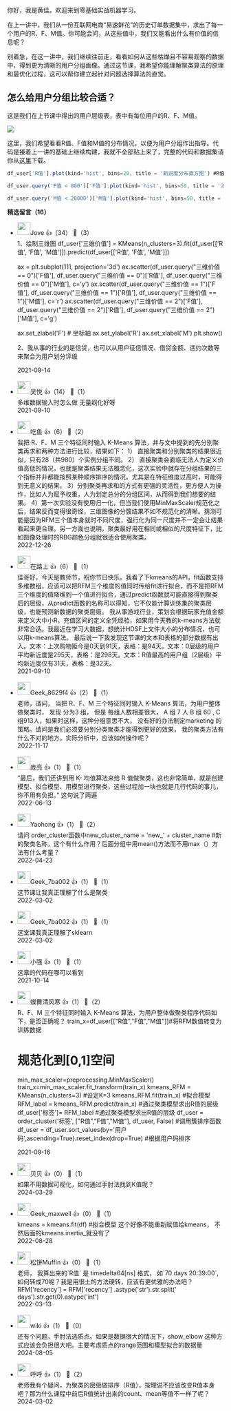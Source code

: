 你好，我是黄佳。欢迎来到零基础实战机器学习。

在上一讲中，我们从一份互联网电商“易速鲜花”的历史订单数据集中，求出了每一个用户的R、F、M值。你可能会问，从这些值中，我们又能看出什么有价值的信息呢？

别着急，在这一讲中，我们继续往前走，看看如何从这些枯燥且不容易观察的数据中，得到更为清晰的用户分组画像。通过这节课，我希望你能理解聚类算法的原理和最优化过程，这可以帮你建立起针对问题选择算法的直觉。

## 怎么给用户分组比较合适？

这是我们在上节课中得出的用户层级表，表中有每位用户的R、F、M值。

![](https://static001.geekbang.org/resource/image/13/c2/13bc1375b789e5173ce3016b84a01dc2.png?wh=260x208)

这里，我们希望看看R值、F值和M值的分布情况，以便为用户分组作出指导。代码是接着上一讲的基础上继续构建，我就不全部贴上来了，完整的代码和数据集请你从[这里](https://github.com/huangjia2019/geektime/tree/main/%E8%8E%B7%E5%AE%A2%E5%85%B306)下载。

```typescript
df_user['R值'].plot(kind='hist', bins=20, title = '新进度分布直方图') #R值直方图
```

```typescript
df_user.query('F值 < 800')['F值'].plot(kind='hist', bins=50, title = '消费频率分布直方图') #F值直方图
```

```typescript
df_user.query('M值 < 20000')['M值'].plot(kind='hist', bins=50, title = '消费金额分布直方图') #M值直方图
```
<div><strong>精选留言（16）</strong></div><ul>
<li><img src="https://static001.geekbang.org/account/avatar/00/12/d6/97/035a237b.jpg" width="30px"><span>Jove</span> 👍（34） 💬（3）<div>1、绘制三维图
df_user[&#39;三维价值&#39;] = KMeans(n_clusters=3).fit(df_user[[&#39;R值&#39;, &#39;F值&#39;, &#39;M值&#39;]]).predict(df_user[[&#39;R值&#39;, &#39;F值&#39;, &#39;M值&#39;]])

ax = plt.subplot(111, projection=&#39;3d&#39;)
ax.scatter(df_user.query(&quot;三维价值 == 0&quot;)[&#39;F值&#39;],
           df_user.query(&quot;三维价值 == 0&quot;)[&#39;R值&#39;],
           df_user.query(&quot;三维价值 == 0&quot;)[&#39;M值&#39;], c=&#39;y&#39;)
ax.scatter(df_user.query(&quot;三维价值 == 1&quot;)[&#39;F值&#39;],
           df_user.query(&quot;三维价值 == 1&quot;)[&#39;R值&#39;],
           df_user.query(&quot;三维价值 == 1&quot;)[&#39;M值&#39;], c=&#39;r&#39;)
ax.scatter(df_user.query(&quot;三维价值 == 2&quot;)[&#39;F值&#39;],
           df_user.query(&quot;三维价值 == 2&quot;)[&#39;R值&#39;],
           df_user.query(&quot;三维价值 == 2&quot;)[&#39;M值&#39;], c=&#39;g&#39;)

ax.set_zlabel(&#39;F&#39;)  # 坐标轴
ax.set_ylabel(&#39;R&#39;)
ax.set_xlabel(&#39;M&#39;)
plt.show()

2、我从事的行业的是信贷，也可以从用户征信情况、借贷金额、违约次数等来聚合为用户划分评级</div>2021-09-14</li><br/><li><img src="https://static001.geekbang.org/account/avatar/00/15/6a/74/c39efead.jpg" width="30px"><span>吴悦</span> 👍（14） 💬（1）<div>多维数据输入时怎么做 无量纲化好呀</div>2021-09-10</li><br/><li><img src="https://static001.geekbang.org/account/avatar/00/1c/f7/ee/f7f45ca9.jpg" width="30px"><span>吃鱼</span> 👍（6） 💬（2）<div>我把 R、F、M 三个特征同时输入 K-Means 算法，并与文中提到的先分别聚类再求和两种方法进行比较，结果如下：
1） 直接聚类和分别聚类的结果很近似，只有28（共980）个实例分组不同。
2） 直接聚类会面临无法人为定义价值高低的情况，也就是聚类结果无法概念化，这次实验中就存在分组结果的三个指标并非都能按照某种顺序排序的情况。尤其是在特征维度过高时，可能得到无意义的结果。
3）分别聚类再求和的方式有更强的灵活性，更方便人为操作，比如人为赋予权重，人为划定总分的分组区间，从而得到我们想要的结果。
4）第一次实验没有使用归一化，但当我们使用MinMaxScaler规范化之后，结果反而变得很奇怪，三维图像的分簇结果不如不规范化的清晰。猜测可能是因为RFM三个值本身就时不同尺度，强行化为同一尺度并不一定会让结果看起来更合理。另一方面也说明，聚类最好用在相同或相似的尺度特征下，比如图像处理时的RBG颜色分组就很适合使用聚类。</div>2022-12-26</li><br/><li><img src="https://static001.geekbang.org/account/avatar/00/15/66/8f/02be926d.jpg" width="30px"><span>在路上</span> 👍（6） 💬（1）<div>佳哥好，今天是教师节，祝你节日快乐。我看了下kmeans的API，fit函数支持多维数组，应该可以把RFM三个维度的值同时传给fit进行拟合，而不是把RFM三个维度的值降维到一个值进行拟合，通过predict函数就可能直接得到聚类后的层级，从predict函数的名称可以得知，它不仅能计算训练集的聚类层级，也能预测新数据的聚类层级。
我从事游戏行业，策划会根据玩家充值金额来定义大中小R，充值区间的定义全凭经验，如果用今天教的k-means方法就非常合适。我最近在学习大数据，想统计HDSF上文件大小的分布情况，也可以用k-means算法。
最后说一下我发现这节课的文本和表格的部分数据有出入。文本：上次购物距今是0天到91天，表格：是94天。文本：0层级的用户平均新近度是295天，表格：是298天。文本：R值最高的用户组（2层级）平均新近度仅有31天，表格：是32天。</div>2021-09-10</li><br/><li><img src="https://thirdwx.qlogo.cn/mmopen/vi_32/Q0j4TwGTfTJbR7zvuCTdqo679ghibNZ2NJ9gXEaNvlw4zau6mex0sUAo3wvtvyUJspUAVmhfVXqiaSYVXrGpRJ7w/132" width="30px"><span>Geek_8629f4</span> 👍（2） 💬（1）<div>老师，请问， 当把 R、F、M 三个特征同时输入 K-Means 算法，为用户整体做聚类时， 发现 分为3 组， 但是 每组人数相差很大， A 组 7 人 B 组 60 , C 组913人，如果时这样，这种分组意思不大， 没有好的办法制定marketing 的策略。请问是我们必须要分别分类聚类才能得到更好的效果， 我的聚类方法有什么不对的地方。实际分析中，应该如何操作呢？</div>2022-11-17</li><br/><li><img src="" width="30px"><span>庞亮</span> 👍（1） 💬（1）<div>“最后，我们还讲到用 K- 均值算法来给 R 值做聚类，这也非常简单，就是创建模型、拟合模型、用模型进行聚类，这些过程加一块也就是几行代码的事儿，你不用有负担。”
这句说了两遍</div>2022-06-13</li><br/><li><img src="https://static001.geekbang.org/account/avatar/00/2c/dd/6a/c47ef5aa.jpg" width="30px"><span>Yaohong</span> 👍（1） 💬（2）<div>请问 order_cluster函数中new_cluster_name = &#39;new_&#39; + cluster_name #新的聚类名称，这个有什么作用？后面分组中用mean()方法而不用max（）方法有什么考量？</div>2022-04-23</li><br/><li><img src="" width="30px"><span>Geek_7ba002</span> 👍（1） 💬（1）<div>这节课让我真正理解了什么是聚类</div>2022-03-02</li><br/><li><img src="" width="30px"><span>Geek_7ba002</span> 👍（1） 💬（1）<div>这堂课我真正理解了sklearn</div>2022-03-02</li><br/><li><img src="https://static001.geekbang.org/account/avatar/00/1f/0c/18/298a0eab.jpg" width="30px"><span>小强</span> 👍（1） 💬（1）<div>这章的代码在哪可以看到</div>2021-10-14</li><br/><li><img src="https://static001.geekbang.org/account/avatar/00/2a/02/42/e8ef9639.jpg" width="30px"><span>蝶舞清风寒</span> 👍（1） 💬（2）<div>R、F、M 三个特征同时输入 K-Means 算法，为用户整体做聚类程序代码如下，是否正确呢？
train_x=df_user[[&quot;R值&quot;,&quot;F值&quot;,&quot;M值&quot;]]#将RFM数值转变为训练数据
# 规范化到[0,1]空间
min_max_scaler=preprocessing.MinMaxScaler()
train_x=min_max_scaler.fit_transform(train_x)
kmeans_RFM = KMeans(n_clusters=3) #设定K=3
kmeans_RFM.fit(train_x) #拟合模型
RFM_label = kmeans_RFM.predict(train_x) #通过聚类模型求出R值的层级
df_user[&#39;标签&#39;]= RFM_label #通过聚类模型求出R值的层级
df_user = order_cluster(&#39;标签&#39;, [&quot;R值&quot;,&quot;F值&quot;,&quot;M值&quot;], df_user, False) #调用簇排序函数
df_user = df_user.sort_values(by=&#39;用户码&#39;,ascending=True).reset_index(drop=True) #根据用户码排序
</div>2021-09-16</li><br/><li><img src="https://static001.geekbang.org/account/avatar/00/11/bf/6f/1916fba0.jpg" width="30px"><span>贝贝</span> 👍（0） 💬（1）<div>如果不用数据可视化，如何通过手肘法找到K值呢？</div>2024-03-29</li><br/><li><img src="http://thirdwx.qlogo.cn/mmopen/vi_32/DYAIOgq83epbtcXw5PHzibHcXlupLmnZOYXBLR10U4Hvn5tib14EYlkMBERYgGlgZ63BxgFSBTQmUErfSXibcKl6w/132" width="30px"><span>Geek_maxwell</span> 👍（0） 💬（1）<div>kmeans = kmeans.fit(df) #拟合模型 这个好像不能重新赋值给kmeans， 不然后面的kmeans.inertia_就没有了</div>2022-08-28</li><br/><li><img src="https://static001.geekbang.org/account/avatar/00/2c/d6/f8/cb21b43c.jpg" width="30px"><span>松饼Muffin</span> 👍（0） 💬（1）<div> 老师， 我算出来的`R值` 是 timedelta64[ns] 格式， 如`70 days 20:39:00`, 如何转成70呢？我是用很土的方法硬转，应该有更优雅的办法吧？
 RFM[&#39;recency&#39;] = RFM[&#39;recency&#39;] .astype(&#39;str&#39;).str.split(&#39; days&#39;).str.get(0).astype(&#39;int&#39;)</div>2022-03-13</li><br/><li><img src="https://static001.geekbang.org/account/avatar/00/13/16/cb/680635e2.jpg" width="30px"><span>wiki</span> 👍（1） 💬（0）<div>还有个问题，手肘法选质点。如果是数据很大的情况下，show_elbow 这种方式应该会负担很大吧。主要考虑质点的range范围和模型拟合的数据量</div>2024-08-05</li><br/><li><img src="https://static001.geekbang.org/account/avatar/00/0f/d9/ce/4528cb4b.jpg" width="30px"><span>呼呼</span> 👍（1） 💬（2）<div>老师我有个疑问，为聚类的层级做排序（R值），按理说不应该改变R值本身吧？那为什么课程中前后R值统计出来的count、mean等值不一样了呢？</div>2024-03-02</li><br/>
</ul>